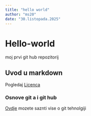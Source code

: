 ```yaml
---
title: "hello world"
author: "ms20"
date: "30.listopada.2025"
---
```

# Hello-world
moj prvi git hub repozitorij
## Uvod u markdown
Pogledaj [Licenca](LICENSE)
### Osnove git a i git hub
[Ovdje](https://merlin.srce.hr) mozete saznti vise o git tehnolgiji
